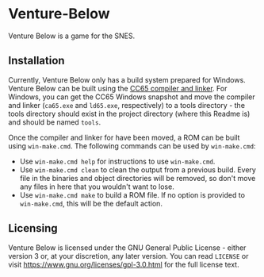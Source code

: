 # Venture-Below
Venture Below is a game for the SNES.

## Installation
Currently, Venture Below only has a build system prepared for Windows. Venture Below can be built using the [CC65 compiler and linker](https://cc65.github.io/). For Windows, you can get the CC65 Windows snapshot and move the compiler and linker (`ca65.exe` and `ld65.exe`, respectively) to a tools directory - the tools directory should exist in the project directory (where this Readme is) and should be named `tools`.

Once the compiler and linker for have been moved, a ROM can be built using `win-make.cmd`. The following commands can be used by `win-make.cmd`:
* Use `win-make.cmd help` for instructions to use `win-make.cmd`.
* Use `win-make.cmd clean` to clean the output from a previous build. Every file in the binaries and object directories will be removed, so don't move any files in here that you wouldn't want to lose.
* Use `win-make.cmd make` to build a ROM file. If no option is provided to `win-make.cmd`, this will be the default action.

## Licensing
Venture Below is licensed under the GNU General Public License - either version 3 or, at your discretion, any later version. You can read `LICENSE` or visit https://www.gnu.org/licenses/gpl-3.0.html for the full license text.

